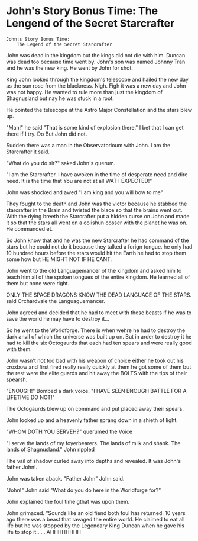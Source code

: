 # John's Story Bonus Time: The Lengend of the Secret Starcrafter

	John;s Story Bonus Time: 
		The Legend of the Secret Starcrafter

John was dead in the kingdom but the kings did not die with him. Duncan was dead too because time went by.
John's son was named Johnny Tran and he was the new king. He went by John for shot. 

King John looked through the kingdom's telescope and hailed the new day as the sun rose from the blackness. Nigh.
Figh it was a new day and John was not happy. He wanted to rule more than just the kingdom of Shagnusland but nay
he was stuck in a root. 

He pointed the telescope at the Astro Major Constellation and the stars blew up.

"Man!" he said "That is some kind of explosion there." I bet that I can get there if I try. Do But John did not.

Sudden there was a man in the Observatorioum with John. I am the Starcrafter it said.

"What do you do sir?" saked John's querum.

"I am the Starcrafter. I have awoken in the time of desperate need and dire need. It is the time that You are not
at all WAT I EXPECTED!"

John was shocked and awed "I am king and you will bow to me"

They fought to the death and John was the victor because he stabbed the starcrafter in the Brain and twisted the
blace so that the brains went out. With the dying breeth the Starcrafter put a hidden curse on John and made it
so that the stars all went on a colishun cosser with the planet he was on. He commanded et.

So John know that and he was the new Starcrafter he had command of the stars but he could not do it because they
talked a forign tongue. he only had 10 hundred hours before the stars would hit the Earth he had to stop them some
how but HE MIGHT NOT IF HE CANT.

John went to the old Languagemancer of the kingdom and asked him to teach him all of the spoken tongues of the
entire kingdom. He learned all of them but none were right. 

ONLY THE SPACE DRAGONS KNOW THE DEAD LANGUAGE OF THE STARS. said Orchardvale the Languaguemancer.

John agreed and decided that he had to meet with these beasts if he was to save the world he may have to destroy
it...

So he went to the Worldforge. There is when wehre he had to destroy the dark anvil of which the universe was
built up on. But in arder to destroy it he had to kill the six Octogaurds that each had ten spears and were
really good with them. 

John wasn't not too bad with his weapon of choice either he took out his croxbow and first fired really really
quickly at them he got some of them but the rest were the elite guards and hit away the BOLTS with the tips
of their spearsh. 

"ENOUGH!" Bombed a dark voice. "I HAVE SEEN ENOUGH BATTLE FOR A LIFETIME DO NOT!"

The Octogaurds blew up on command and put placed away their spears.

John looked up and a heavenly father sprang down in a shieth of light. 

"WHOM DOTH YOU SERVEH?" querumed the Voice

"I serve the lands of my foyerbearers. The lands of milk and shank. The lands of Shagnusland." John rippled

The vail of shadow curled away into depths and revealed. It was John's father John!.

John was taken aback. "Father John" John said.

"John!" John said "What do you do here in the Worldforge for?"

John explained the foul time gthat was upon them. 

John grimaced. "Sounds like an old fiend both foul has returned. 10 years ago there was a beast that ravaged the
entire world. He claimed to eat all life but he was stopped by the Legendary King Duncan when he gave his life
to stop it.......AHHHHHHHH 
